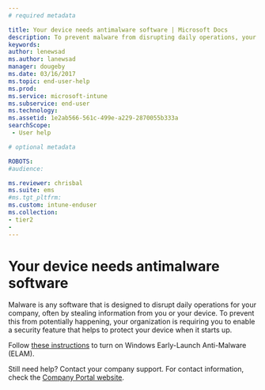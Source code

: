 ```yaml
---
# required metadata

title: Your device needs antimalware software | Microsoft Docs
description: To prevent malware from disrupting daily operations, your organization is requiring you to enable a security feature that helps to protect your device when it starts up.
keywords:
author: lenewsad
ms.author: lanewsad
manager: dougeby
ms.date: 03/16/2017
ms.topic: end-user-help
ms.prod:
ms.service: microsoft-intune
ms.subservice: end-user
ms.technology:
ms.assetid: 1e2ab566-561c-499e-a229-2870055b333a
searchScope:
 - User help

# optional metadata

ROBOTS:  
#audience:

ms.reviewer: chrisbal
ms.suite: ems
#ms.tgt_pltfrm:
ms.custom: intune-enduser
ms.collection:
- tier2
- 
---
```


# Your device needs antimalware software

Malware is any software that is designed to disrupt daily operations for your company, often by stealing information from you or your device. To prevent this from potentially happening, your organization is requiring you to enable a security feature that helps to protect your device when it starts up.

Follow [these instructions](https://gallery.technet.microsoft.com/How-to-turn-on-Early-84552ec5) to turn on Windows Early-Launch Anti-Malware (ELAM).

Still need help? Contact your company support. For contact information, check the [Company Portal website](https://go.microsoft.com/fwlink/?linkid=2010980).
